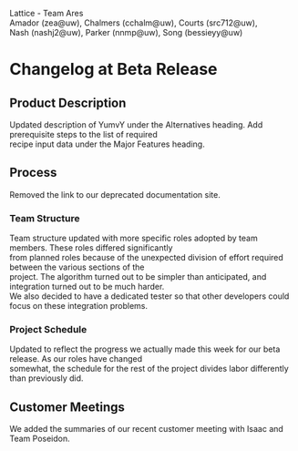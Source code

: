 Lattice - Team Ares  
Amador (zea@uw), Chalmers (cchalm@uw), Courts (src712@uw),   
Nash (nashj2@uw), Parker (nnmp@uw), Song (bessieyy@uw)


# Changelog at Beta Release

## Product Description

Updated description of YumvY under the Alternatives heading. Add prerequisite steps to the list of required  
recipe input data under the Major Features heading.

## Process

Removed the link to our deprecated documentation site. 

### Team Structure
Team structure updated with more specific roles adopted by team members. These roles differed significantly  
from planned roles because of the unexpected division of effort required between the various sections of the  
project. The algorithm turned out to be simpler than anticipated, and integration turned out to be much harder.  
We also decided to have a dedicated tester so that other developers could focus on these integration problems. 

### Project Schedule
Updated to reflect the progress we actually made this week for our beta release. As our roles have changed  
somewhat, the schedule for the rest of the project divides labor differently than previously did. 

## Customer Meetings

We added the summaries of our recent customer meeting with Isaac and Team Poseidon. 
